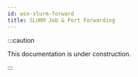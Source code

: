 ```yaml
---
id: win-slurm-forward
title: SLURM Job & Port Forwarding
---
```


:::caution

This documentation is under construction.

:::
